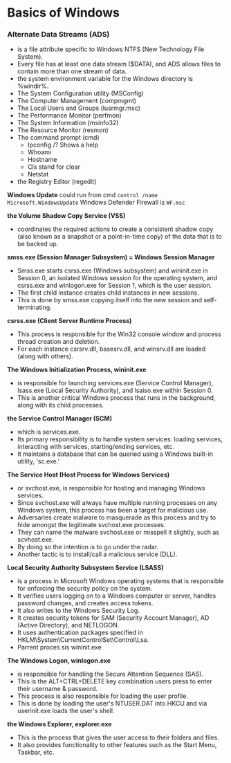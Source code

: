 # Basics of Windows



### Alternate Data Streams (ADS)

* is a file attribute specific to Windows NTFS (New Technology File System).
* Every file has at least one data stream ($DATA), and ADS allows files to contain more than one stream of data.
* the system environment variable for the Windows directory is %windir%.
* The System Configuration utility (MSConfig)&#x20;
* The Computer Management (compmgmt)&#x20;
* The Local Users and Groups (lusrmgr.msc)
* The Performance Monitor (perfmon)
* The System Information (msinfo32)
* The Resource Monitor (resmon)
* The command prompt (cmd)
  * Ipconfig /? Shows a help
  * Whoami
  * Hostname
  * Cls stand for clear
  * Netstat
* the Registry Editor (regedit)

**Windows Update** could run from cmd `control /name Microsoft.WindowsUpdate` Windows Defender Firewall is `WF.msc`

**the Volume Shadow Copy Service (VSS)**

* coordinates the required actions to create a consistent shadow copy (also known as a snapshot or a point-in-time copy) of the data that is to be backed up.&#x20;

**smss.exe (Session Manager Subsystem) = Windows Session Manager**

* Smss.exe starts csrss.exe (Windows subsystem) and wininit.exe in Session 0, an isolated Windows session for the operating system, and csrss.exe and winlogon.exe for Session 1, which is the user session.
* The first child instance creates child instances in new sessions.
* This is done by smss.exe copying itself into the new session and self-terminating.

**csrss.exe (Client Server Runtime Process)**

* This process is responsible for the Win32 console window and process thread creation and deletion.
* For each instance csrsrv.dll, basesrv.dll, and winsrv.dll are loaded (along with others).&#x20;

**The Windows Initialization Process, wininit.exe**

* is responsible for launching services.exe (Service Control Manager), lsass.exe (Local Security Authority), and lsaiso.exe within Session 0.
* This is another critical Windows process that runs in the background, along with its child processes.&#x20;

&#x20;**the Service Control Manager (SCM)**

* which is services.exe.
* Its primary responsibility is to handle system services: loading services, interacting with services, starting/ending services, etc.
* It maintains a database that can be queried using a Windows built-in utility, 'sc.exe.'&#x20;

**The Service Host (Host Process for Windows Services)**

* or svchost.exe, is responsible for hosting and managing Windows services.&#x20;
* Since svchost.exe will always have multiple running processes on any Windows system, this process has been a target for malicious use.
* Adversaries create malware to masquerade as this process and try to hide amongst the legitimate svchost.exe processes.
* They can name the malware svchost.exe or misspell it slightly, such as scvhost.exe.
* By doing so the intention is to go under the radar.
* Another tactic is to install/call a malicious service (DLL). &#x20;

**Local Security Authority Subsystem Service (LSASS)**

* is a process in Microsoft Windows operating systems that is responsible for enforcing the security policy on the system.
* It verifies users logging on to a Windows computer or server, handles password changes, and creates access tokens.
* It also writes to the Windows Security Log.
* It creates security tokens for SAM (Security Account Manager), AD (Active Directory), and NETLOGON.
* It uses authentication packages specified in HKLM\System\CurrentControlSet\Control\Lsa.
* Parrent proces sis wininit.exe

**The Windows Logon, winlogon.exe**

* is responsible for handling the Secure Attention Sequence (SAS).
* This is the ALT+CTRL+DELETE key combination users press to enter their username & password.&#x20;
* This process is also responsible for loading the user profile.
* This is done by loading the user's NTUSER.DAT into HKCU and via userinit.exe loads the user's shell.

**the Windows Explorer, explorer.exe**

* This is the process that gives the user access to their folders and files.
* It also provides functionality to other features such as the Start Menu, Taskbar, etc.&#x20;

